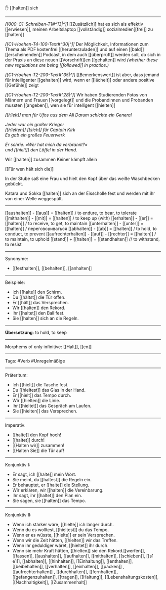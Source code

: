 ✋ [[halten]] sich

---

_[[000-C1-Schreiben-T1#^13|^]]_ [[Zusätzlich]] hat es sich als effektiv [[erwiesen]], meinen Arbeitslaptop [[vollständig]] sozialmedien[[frei]] zu [[halten]]

_[[C1-Hoehen-T4-100-Text#^30|^]]_ Der Möglichkeit, Informationen zum Thema als PDF kostenfrei [[herunterzuladen]] und auf einen [[bald]] [[erscheinenden]] Podcast, in dem auch [[überprüft]] werden soll, ob sich in der Praxis an diese neuen [[Vorschrift]]en [[gehalten]] wird
_(whether these new regulations are being [[followed]] in practice.)_

_[[C1-Hoehen-T2-200-Text#^35|^]]_ [[Bemerkenswert]] ist aber, dass jemand für intelligenter [[gehalten]] wird, wenn er [[lächelt]] oder andere positive [[Gefühle]] zeigt

_[[C1-Hoehen-T2-200-Text#^28|^]]_ Wir haben Studierenden Fotos von Männern und Frauen [[vorgelegt]] und die Probandinnen und Probanden mussten [[angeben]], wen sie für intelligent [[hielten]]

_[[Hielt]] man für Ufos aus dem All_
_Darum schickte ein General_

_Jeder war ein großer Krieger_  
_[[Hielten]] [[sich]] für Captain Kirk_  
_Es gab ein großes Feuerwerk_

_Er schrie: »Wer hat mich da verbrannt?«_  
_und [[hielt]] den Löffel in der Hand._

Wir [[halten]] zusammen Keiner kämpft allein

[[Für wen hält sich die]]

In der Stube saß eine Frau und hielt den Kopf über das weiße Waschbecken gebückt.

Katara und Sokka [[halten]] sich an der Eisscholle fest und werden mit ihr von einer Welle weggespült.

---

[[aushalten]] - [[aus]] = [[halten]] / to endure, to bear, to tolerate
[[mithalten]] - [[mit]] = [[halten]] / to keep up (with)
[[erhalten]] - [[er]] = [[halten]] / to receive, to get, to maintain
[[unterhalten]] - [[unter]] = [[halten]] / переговориваться
[[abhalten]] - [[ab]] = [[halten]] / to hold, to conduct, to prevent
[[aufrechterhalten]] - [[auf]] - [[rechter]] = [[halten]] / to maintain, to uphold
[[stand]] + [[halten]] = [[standhalten]] // to withstand, to resist

---

Synonyme:

- [[festhalten]], [[behalten]], [[anhalten]]

---

Beispiele:

- Ich [[halte]] den Schirm.
- Du [[hältst]] die Tür offen.
- Er [[hält]] das Versprechen.
- Wir [[halten]] den Rekord.
- Ihr [[haltet]] den Ball fest.
- Sie [[halten]] sich an die Regeln.

---

**Übersetzung**: to hold, to keep

---

Morphems of only infinitive:
[[Halt]], [[en]]

---

Tags:
#Verb #Unregelmäßige

---

Präteritum:

- Ich [[hielt]] die Tasche fest.
- Du [[hieltest]] das Glas in der Hand.
- Er [[hielt]] das Tempo durch.
- Wir [[hielten]] die Linie.
- Ihr [[hieltet]] das Gespräch am Laufen.
- Sie [[hielten]] das Versprechen.

---

Imperativ:

- [[halte]] den Kopf hoch!
- [[haltet]] durch!
- [[Halten wir]] zusammen!
- [[Halten Sie]] die Tür auf!

---

Konjunktiv I:

- Er sagt, ich [[halte]] mein Wort.
- Sie meint, du [[haltest]] die Regeln ein.
- Er behauptet, er [[halte]] die Stellung.
- Wir erklären, wir [[halten]] die Vereinbarung.
- Ihr sagt, ihr [[haltet]] den Plan ein.
- Sie sagen, sie [[halten]] das Tempo.

---

Konjunktiv II:

- Wenn ich stärker wäre, [[hielte]] ich länger durch.
- Wenn du es wolltest, [[hieltest]] du das Tempo.
- Wenn er es wüsste, [[hielte]] er sein Versprechen.
- Wenn wir die Zeit hätten, [[hielten]] wir das Treffen.
- Wenn ihr geduldiger wäret, [[hieltet]] ihr durch.
- Wenn sie mehr Kraft hätten, [[hielten]] sie den Rekord.[[werfen]], [[fassen]], [[aushalten]], [[aufhalten]], [[mithalten]], [[schieben]], [[s1 e1]], [[abhalten]], [[hinhalten]], [[Einhaltung]], [[enthalten]], [[beibehalten]], [[verhalten]], [[einhalten]], [[packen]]
  , [[aufrechterhalten]]
  , [[durchhalten]], [[fernhalten]], [[gefangenzuhalten]], [[tragen]], [[Haltung]], [[Lebenshaltungskosten]], [[Nachhaltigkeit]], [[Zusammenhalt]]
